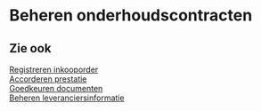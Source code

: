 # Beheren onderhoudscontracten

## Zie ook

[Registreren inkooporder](registreren-inkooporder/)  
[Accorderen prestatie](accorderen-prestatie/)  
[Goedkeuren documenten](goedkeuren-documenten/)  
[Beheren leveranciersinformatie](beheren-leveranciersinformatie/)
